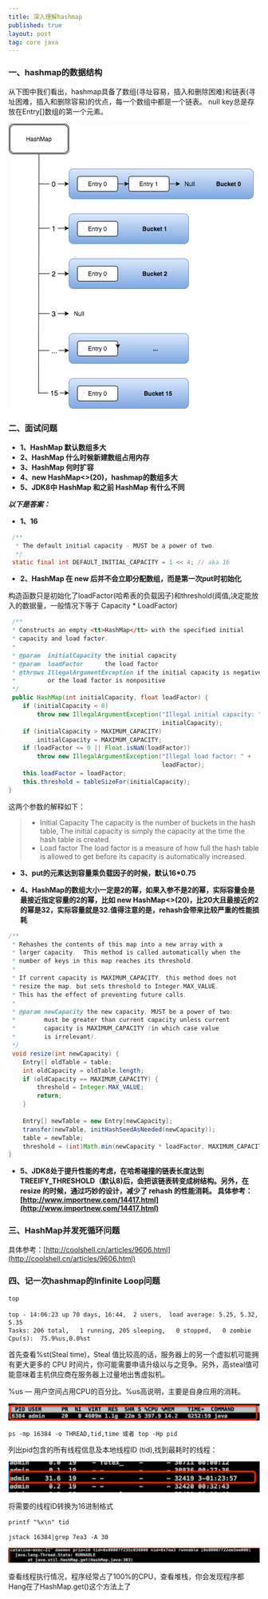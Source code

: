```yaml
---
title: 深入理解hashmap
published: true
layout: post
tag: core java
---
```


### 一、hashmap的数据结构

从下图中我们看出，hashmap具备了数组(寻址容易，插入和删除困难)和链表(寻址困难，插入和删除容易)的优点，每一个数组中都是一个链表。
null key总是存放在Entry[]数组的第一个元素。

![java-util-hashmap-internalcore](/images/posts/corejava/java-util-hashmap-internals.png)


### 二、面试问题


* **1、HashMap 默认数组多大**
* **2、HashMap 什么时候新建数组占用内存**
* **3、HashMap 何时扩容**
* **4、new HashMap<>(20)，hashmap的数组多大**
* **5、JDK8中 HashMap 和之前 HashMap 有什么不同**



***以下是答案：***

* **1、16**

```java
 /**
  * The default initial capacity - MUST be a power of two.
  */
 static final int DEFAULT_INITIAL_CAPACITY = 1 << 4; // aka 16
```
* **2、HashMap 在 new 后并不会立即分配数组，而是第一次put时初始化**

构造函数只是初始化了loadFactor(哈希表的负载因子)和threshold(阈值,决定能放入的数据量，一般情况下等于 Capacity * LoadFactor)

```java
 /**
 * Constructs an empty <tt>HashMap</tt> with the specified initial
 * capacity and load factor.
 *
 * @param  initialCapacity the initial capacity
 * @param  loadFactor      the load factor
 * @throws IllegalArgumentException if the initial capacity is negative
 *         or the load factor is nonpositive
 */
 public HashMap(int initialCapacity, float loadFactor) {
    if (initialCapacity < 0)
        throw new IllegalArgumentException("Illegal initial capacity: " +
                                           initialCapacity);
    if (initialCapacity > MAXIMUM_CAPACITY)
        initialCapacity = MAXIMUM_CAPACITY;
    if (loadFactor <= 0 || Float.isNaN(loadFactor))
        throw new IllegalArgumentException("Illegal load factor: " +
                                           loadFactor);
    this.loadFactor = loadFactor;
    this.threshold = tableSizeFor(initialCapacity);
}
```

这两个参数的解释如下：

>* Initial Capacity The capacity is the number of buckets in the hash table, The initial capacity is simply the capacity at the time the hash table is created.
>* Load factor The load factor is a measure of how full the hash table is allowed to get before its capacity is automatically increased.

* **3、put的元素达到容量乘负载因子的时候，默认16*0.75**

* **4、HashMap的数组大小一定是2的幂，如果入参不是2的幂，实际容量会是最接近指定容量的2的幂，比如 new HashMap<>(20)，比20大且最接近的2的幂是32，实际容量就是32.值得注意的是，rehash会带来比较严重的性能损耗**

```java
/**
 * Rehashes the contents of this map into a new array with a
 * larger capacity.  This method is called automatically when the
 * number of keys in this map reaches its threshold.
 *
 * If current capacity is MAXIMUM_CAPACITY, this method does not
 * resize the map, but sets threshold to Integer.MAX_VALUE.
 * This has the effect of preventing future calls.
 *
 * @param newCapacity the new capacity, MUST be a power of two;
 *        must be greater than current capacity unless current
 *        capacity is MAXIMUM_CAPACITY (in which case value
 *        is irrelevant).
 */
 void resize(int newCapacity) {
    Entry[] oldTable = table;
    int oldCapacity = oldTable.length;
    if (oldCapacity == MAXIMUM_CAPACITY) {
        threshold = Integer.MAX_VALUE;
        return;
    }

    Entry[] newTable = new Entry[newCapacity];
    transfer(newTable, initHashSeedAsNeeded(newCapacity));
    table = newTable;
    threshold = (int)Math.min(newCapacity * loadFactor, MAXIMUM_CAPACITY + 1);
}
```
* **5、JDK8处于提升性能的考虑，在哈希碰撞的链表长度达到TREEIFY_THRESHOLD（默认8)后，会把该链表转变成树结构。另外，在 resize 的时候，通过巧妙的设计，减少了 rehash 的性能消耗。
具体参考：[http://www.importnew.com/14417.html](http://www.importnew.com/14417.html)**


### 三、HashMap并发死循环问题
具体参考：[http://coolshell.cn/articles/9606.html](http://coolshell.cn/articles/9606.html)


### 四、记一次hashmap的Infinite Loop问题


```shell
top

top - 14:06:23 up 70 days, 16:44,  2 users,  load average: 5.25, 5.32, 5.35
Tasks: 206 total,   1 running, 205 sleeping,   0 stopped,   0 zombie
Cpu(s):  75.9%us,0.0%st

```
首先查看%st(Steal time)，Steal 值比较高的话，服务器上的另一个虚拟机可能拥有更大更多的 CPU 时间片，你可能需要申请升级以与之竞争。另外，高steal值可能意味着主机供应商在服务器上过量地出售虚拟机。

%us — 用户空间占用CPU的百分比。%us高说明，主要是自身应用的消耗。

![hashmap-top.png](/images/posts/corejava/hashmap-top.png)

```shell
ps -mp 16384 -o THREAD,tid,time 或者 top -Hp pid
```



列出pid包含的所有线程信息及本地线程ID (tid),找到最耗时的线程：

![hashmap-thread.png](/images/posts/corejava/hashmap-thread.png)

将需要的线程ID转换为16进制格式 

```shell
printf "%x\n" tid
```
```shell
jstack 16384|grep 7ea3 -A 30
``` 

![hashmap-thread-detail.png](/images/posts/corejava/hashmap-thread-detail.png)

查看线程执行情况，程序经常占了100%的CPU，查看堆栈，你会发现程序都Hang在了HashMap.get()这个方法上了










